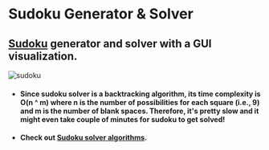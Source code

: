 # Sudoku Generator & Solver
<h2> <a href="https://en.wikipedia.org/wiki/Sudoku">Sudoku</a> generator and solver with a GUI visualization.</h2>

![sudoku](https://user-images.githubusercontent.com/59287350/113312402-7ddf7d80-931f-11eb-942d-420f4e4294d5.gif)


<ul>
  <li><h4> Since sudoku solver is a backtracking algorithm, its time complexity is O(n ^ m) where n is the number of possibilities for each square (i.e., 9) and m is the number of   blank spaces. Therefore, it's pretty slow and it might even take couple of minutes for sudoku to get solved!</h4>
  </li>
  <li><h4> Check out <a href="https://en.wikipedia.org/wiki/Sudoku_solving_algorithms">Sudoku solver algorithms</a>.</h4></li>
</ul>
